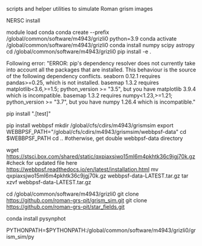 scripts and helper utilities to simulate Roman grism images

NERSC install

module load conda
conda create --prefix /global/common/software/m4943/grizli0 python=3.9
conda activate /global/common/software/m4943/grizli0
conda install numpy scipy astropy
cd /global/common/software/m4943/grizli0
pip install -e .


Following error:
"ERROR: pip's dependency resolver does not currently take into account all the packages that are installed. This behaviour is the source of the following dependency conflicts.
seaborn 0.12.1 requires pandas>=0.25, which is not installed.
basemap 1.3.2 requires matplotlib<3.6,>=1.5; python_version >= "3.5", but you have matplotlib 3.9.4 which is incompatible.
basemap 1.3.2 requires numpy<1.23,>=1.21; python_version >= "3.7", but you have numpy 1.26.4 which is incompatible."

pip install ".[test]"

pip install webbpsf
mkdir /global/cfs/cdirs/m4943/grismsim
export WEBBPSF_PATH="/global/cfs/cdirs/m4943/grismsim/webbpsf-data"
cd $WEBBPSF_PATH
cd .. #otherwise, get double webbpsf-data directory

wget https://stsci.box.com/shared/static/qxpiaxsjwo15ml6m4pkhtk36c9jgj70k.gz #check for updated file here https://webbpsf.readthedocs.io/en/latest/installation.html
mv qxpiaxsjwo15ml6m4pkhtk36c9jgj70k.gz  webbpsf-data-LATEST.tar.gz
tar xzvf webbpsf-data-LATEST.tar.gz

cd /global/common/software/m4943/grizli0
git clone https://github.com/roman-grs-pit/grism_sim.git
git clone https://github.com/roman-grs-pit/star_fields.git

conda install pysynphot

PYTHONPATH=$PYTHONPATH:/global/common/software/m4943/grizli0/grism_sim/py

